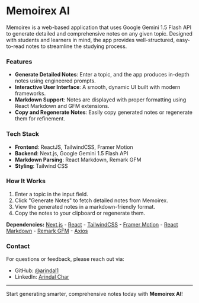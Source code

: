# Memoirex AI

Memoirex is a web-based application that uses Google Gemini 1.5 Flash API to generate detailed and comprehensive notes on any given topic. Designed with students and learners in mind, the app provides well-structured, easy-to-read notes to streamline the studying process.

### Features

- **Generate Detailed Notes**: Enter a topic, and the app produces in-depth notes using engineered prompts.
- **Interactive User Interface**: A smooth, dynamic UI built with modern frameworks.
- **Markdown Support**: Notes are displayed with proper formatting using React Markdown and GFM extensions.
- **Copy and Regenerate Notes**: Easily copy generated notes or regenerate them for refinement.

### Tech Stack

- **Frontend**: ReactJS, TailwindCSS, Framer Motion
- **Backend**: Next.js, Google Gemini 1.5 Flash API
- **Markdown Parsing**: React Markdown, Remark GFM
- **Styling**: Tailwind CSS


### How It Works

1. Enter a topic in the input field.
2. Click "Generate Notes" to fetch detailed notes from Memoirex.
3. View the generated notes in a markdown-friendly format.
4. Copy the notes to your clipboard or regenerate them.


**Dependencies:** [Next.js](https://nextjs.org/) - [React](https://reactjs.org/) - [TailwindCSS](https://tailwindcss.com/) - [Framer Motion](https://www.framer.com/motion/) - [React Markdown](https://github.com/remarkjs/react-markdown) - [Remark GFM](https://github.com/remarkjs/remark-gfm) - [Axios](https://axios-http.com/)


### Contact

For questions or feedback, please reach out via:
- GitHub: [@arindal1](https://github.com/arindal1)
- LinkedIn: [Arindal Char](https://linkedin.com/in/arindalchar)

---

Start generating smarter, comprehensive notes today with **Memoirex AI**!
